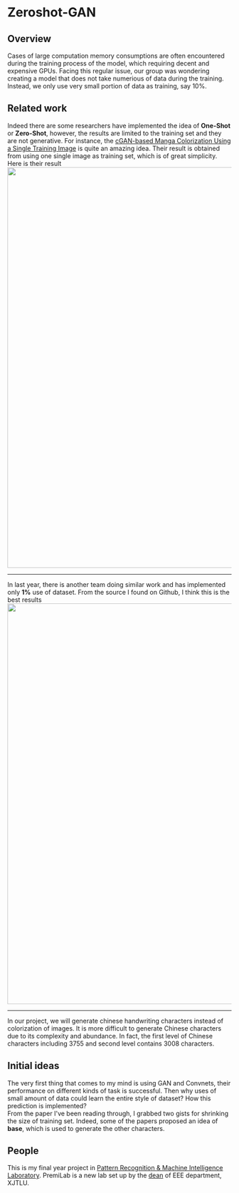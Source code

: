 # Zeroshot-GAN

## Overview

Cases of large computation memory consumptions are often encountered during the training process of the model, which requiring decent and expensive GPUs. Facing this regular issue, our group was wondering creating a model that does not take numerious of data during the training. Instead, we only use very small portion of data as training, say 10%. 

## Related work

Indeed there are some researchers have implemented the idea of **One-Shot** or **Zero-Shot**, however, the results are limited to the training set and they are not generative. For instance, the [cGAN-based Manga Colorization Using a Single Training Image](https://arxiv.org/pdf/1706.06918.pdf) is quite an amazing idea. Their result is obtained from using one single image as training set, which is of great simplicity. Here is their result
<img src="https://raw.githubusercontent.com/LinkWoong/Zeroshot-GAN/master/image.png" width="900px"/>  

--------------------------------------------------

In last year, there is another team doing similar work and has implemented only **1%** use of dataset. From the source I found on Github, I think this is the best results
<img src="https://github.com/kaonashi-tyc/zi2zi/blob/master/assets/compare3.png" width="900px"/>  



--------------------------------------------------

In our project, we will generate chinese handwriting characters instead of colorization of images. It is more difficult to generate Chinese characters due to its complexity and abundance. In fact, the first level of Chinese characters including 3755 and second level contains 3008 characters. 

## Initial ideas

The very first thing that comes to my mind is using GAN and Convnets, their performance on different kinds of task is successful. Then why uses of small amount of data could learn the entire style of dataset? How this prediction is implemented?   
From the paper I've been reading through, I grabbed two gists for shrinking the size of training set. Indeed, some of the papers proposed an idea of **base**, which is used to generate the other characters. 

## People

This is my final year project in [Pattern Recognition & Machine Intelligence Laboratory](http://www.premilab.com/). PremiLab is a new lab set up by the [dean](https://scholar.google.com.hk/citations?user=3l5B0joAAAAJ&hl=en) of EEE department, XJTLU.
